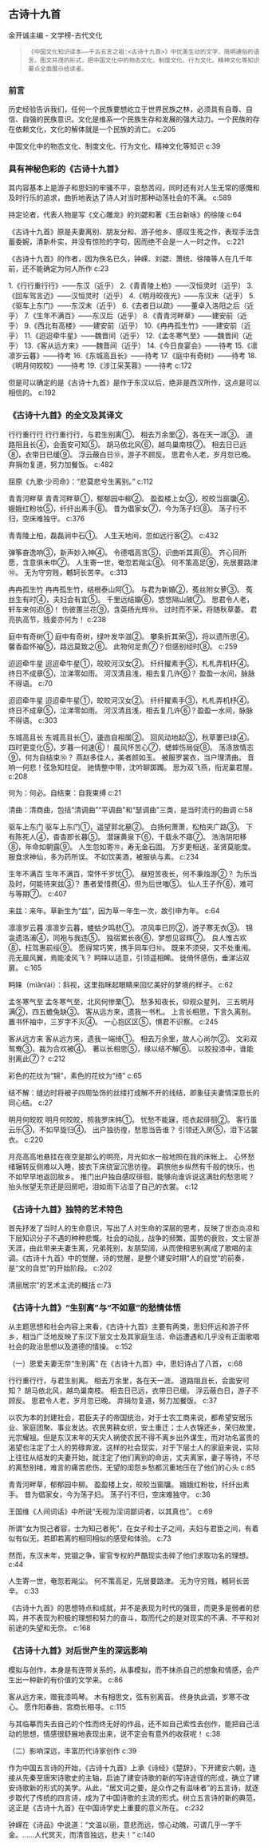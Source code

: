## 古诗十九首

金开诚主编  -  文学榜-古代文化

>     《中国文化知识读本——千古五言之祖:<古诗十九首>》中优美生动的文字、简明通俗的语言、图文并茂的形式，把中国文化中的物态文化、制度文化、行为文化、精神文化等知识要点全面展示给读者。

### 前言

历史经验告诉我们，任何一个民族要想屹立于世界民族之林，必须具有自尊、自信、自强的民族意识。文化是维系一个民族生存和发展的强大动力。一个民族的存在依赖文化，文化的解体就是一个民族的消亡。 c:205

中国文化中的物态文化、制度文化、行为文化、精神文化等知识 c:39

### 具有神秘色彩的《古诗十九首》

其内容基本上是游子和思妇的牢骚不平，哀愁苦闷，同时还有对人生无常的感慨和及时行乐的追求，曲折地表达了诗人对当时那种动荡社会的不满。 c:589

持定论者，代表人物是写《文心雕龙》的刘勰和著《玉台新咏》的徐陵 c:64

《古诗十九首》原是夫妻离别、朋友分和、游子他乡、感叹生死之作，表现手法含蓄委婉，清新朴实，并没有惊险的字句，因而绝不会是一人一时之作。 c:221

《古诗十九首》的作者，因为佚名已久，钟嵘、刘勰、萧统、徐陵等人在几千年前，还不能确定为何人所作 c:23

1.《行行重行行》——东汉（近乎） 
    2.《青青陵上柏》——汉恒灵时（近乎） 
    3.《回车驾言迈》——汉恒灵时（近乎） 
    4.《明月皎夜光》——东汉末（近乎） 
    5.《驱车上东门》——东汉末（近乎） 
    6.《去者日以疏》——董卓入洛阳之后（近乎） 
    7.《生年不满百》——东汉后（近乎） 
    8.《青青河畔草》——建安前（近乎） 
    9.《西北有高楼》——建安前（近乎） 
    10.《冉冉孤生竹》——建安前（近乎） 
    11.《迢迢牵牛星》——魏晋间（近乎） 
    12.《孟冬寒气至》——魏晋间（近乎） 
    13.《客从远方来》——魏晋间（近乎） 
    14.《今日良宴会》——待考 
    15.《凛凛岁云暮》——待考 
    16.《东城高且长》——待考 
    17.《庭中有奇树》——待考 
    18.《明月何皎皎》——待考 
    19.《涉江采芙蓉》——待考 c:172

但是可以确定的是《古诗十九首》是作于东汉以后，绝非是西汉所作，这点是可以相信的。 c:192

### 《古诗十九首》的全文及其译文

行行重行行    行行重行行，与君生别离①。    相去万余里②，各在天一涯③。    道路阻且长④，会面安可知⑤。    胡马依北风⑥，越鸟巢南枝⑦。    相去日已远⑧，衣带日已缓⑨。    浮云蔽白日⑩，游子不顾反。    思君令人老，岁月忽已晚。    弃捐勿复道，努力加餐饭。 c:482

屈原《九歌·少司命》：“悲莫悲兮生离别。” c:112

青青河畔草    青青河畔草①，郁郁园中柳②。    盈盈楼上女③，皎皎当窗牖④。    娥娥红粉妆⑤，纤纤出素手⑥。    昔为倡家女⑦，今为荡子妇⑧。    荡子行不归，空床难独守。 c:376

青青陵上柏，磊磊涧中石①。    人生天地间，忽如远行客②。 c:432

弹筝奋逸响③，新声妙入神④。    令德唱高言⑤，识曲听其真⑥。    齐心同所愿，含意俱未申⑦。    人生寄一世，奄忽若飚尘⑧。    何不策高足⑨，先居要路津⑩。    无为守穷贱，轗轲长苦辛。 c:313

冉冉孤生竹    冉冉孤生竹，结根泰山阿①。    与君为新婚②，菟丝附女萝③。    菟丝生有时④，夫妇会有宜⑤。    千里远结婚⑥，悠悠隔山陂⑦。    思君令人老，轩车来何迟⑧！    伤彼蕙兰花⑨，含英扬光辉⑩。    过时而不采，将随秋草萎。    君亮执高节，贱妾亦何为！ c:238

庭中有奇树①    庭中有奇树，绿叶发华滋②。    攀条折其荣③，将以遗所思④。    馨香盈怀袖⑤，路远莫致之⑥。    此物何足贵⑦？但感别经时⑧。 c:259

迢迢牵牛星 
迢迢牵牛星①，皎皎河汉女②。 
纤纤擢素手③，札札弄机杼④。 
终日不成章⑤，泣涕零如雨。 
河汉清且浅，相去复几许⑥？ 
盈盈一水间，脉脉不得语。 
 c:70

迢迢牵牛星    迢迢牵牛星①，皎皎河汉女②。    纤纤擢素手③，札札弄机杼④。    终日不成章⑤，泣涕零如雨。    河汉清且浅，相去复几许⑥？盈盈一水间，脉脉不得语。 c:303

东城高且长    东城高且长①，逶迤自相属②。    回风动地起③，秋草萋已绿④。    四时更变化⑤，岁暮一何速⑥！    晨风怀苦心⑦，蟋蟀伤局促⑧。    荡涤放情志⑨，何为自结束⑩？    燕赵多佳人，美者颜如玉。    被服罗裳衣，当户理清曲。    音响一何悲！弦急知柱促。    驰情整中带，沈吟聊踯躅。    思为双飞燕，衔泥巢君屋。 c:208

何为：何必。自结束：自我束缚 c:21

清曲：清商曲，包括“清调曲”“平调曲”和“瑟调曲”三类，是当时流行的曲调 c:58

驱车上东门 
    驱车上东门①，遥望郭北墓②。 
    白扬何萧萧，松柏夹广路③。 
    下有陈死人④，杳杳即长暮⑤。 
    潜寐黄泉下⑥，千载永不寤⑦。 
    浩浩阴阳移⑧，年命如朝露⑨。 
    人生忽如寄⑩，寿无金石固。 
    万岁更相送，圣贤莫能度。 
    服食求神仙，多为药所误。 
    不如饮美酒，被服纨与素。 c:234

生年不满百    生年不满百，常怀千岁忧①。    昼短苦夜长，何不秉烛游②？    为乐当及时，何能待来兹③？    愚者爱惜费④，但为后世嗤⑤。    仙人王子乔⑥，难可与等期⑦。 c:407

来兹：来年。草新生为“兹”，因为草一年生一次，故引申为年。 c:64

凛凛岁云暮    凛凛岁云暮，蝼蛄夕鸣悲①。    凉风率已厉②，游子寒无衣③。    锦衾遗洛浦④，同袍与我违⑤。    独宿累长夜⑥，梦想见容辉⑦。    良人惟古欢⑧，枉驾惠前绥⑨。    愿得常巧笑，携手同车归⑩。    既来不须臾，又不处重闱。    亮无晨风翼，焉能凌风飞？    眄睐以适意，引领遥相睎。    徙倚怀感伤，垂涕沾双扉。 c:165

眄睐（miǎnlài）：斜视，这里指眯起眼睛来回忆美好的梦境的样子。 c:62

孟冬寒气至 
    孟冬寒气至，北风何惨栗①。 
    愁多知夜长，仰观众星列。 
    三五明月满②，四五蟾兔缺③。 
    客从远方来，遗我一书札。 
    上言长相思，下言久离别。 
    置书怀袖中，三岁字不灭④。 
    一心抱区区⑤，惧君不识察。 c:245

客从远方来 
    客从远方来，遗我一端绮①。 
    相去万余里，故人心尚尔②。 
    文彩双鸳鸯③，裁为合欢被④。 
    著以长相思⑤，缘以结不解⑥。 
    以胶投漆中，谁能别离此⑦？ c:212

彩色的花纹为“锦”，素色的花纹为“绮” c:65

结不解：缝边时将被子四周坠饰的丝缕打成解不开的线结，即象征夫妻情深意长的同心结。 c:27

明月何皎皎 
    明月何皎皎，照我罗床帏①。 
    忧愁不能寐，揽衣起徘徊②。 
    客行虽云乐③，不如早旋归④。 
    出户独彷徨，愁思当告谁？ 
    引领还入房⑤，泪下沾裳衣。 c:220

月亮高高地悬挂在夜空是那么的明亮，月光如水一般地照在我的床帐上。    心怀愁绪辗转反侧难以入睡，披衣下床绕室沉思彷徨。    羁旅他乡纵然有千般的快乐，也不如早早地返回故乡。    推门出户独自感叹徘徊，能够向谁诉说这满肚的愁思呢？    抬头怅望无奈还是回房吧，泪如雨下沾湿了自己的衣裳。 c:12

### 《古诗十九首》独特的艺术特色

首先抒发了当时人的生命意识，写出了人对生命的深层的思考，反映了世态炎凉和下层知识分子不遇的种种悲慨。社会的动乱，战争的频繁，国势的衰败，文士宦游天涯，由此带来夫妻生离，兄弟死别，友朋契阔，从而使相思别离成了歌唱的主调。《古诗十九首》中的觉醒，诗的觉醒，是整个建安时期“人的自觉”的前奏，是“文的自觉”的开始阶段。 c:202

清丽居宗”的艺术主流的概括 c:73

### 《古诗十九首》“生别离”与“不如意”的愁情体悟

从主题思想和社会内容上来看，《古诗十九首》主要有两类，思妇怀远和游子怀乡，相当广泛地反映了东汉下层文士及其家庭生活、命运遭遇和几乎没有正面歌唱社会的政治思想以及道德的情操。 c:152

（一）恩爱夫妻无奈“生别离”    在《古诗十九首》中，思妇诗占了八首， c:68

行行重行行，与君生别离。    相去万余里，各在天一涯。    道路阻且长，会面安可知？    胡马依北风，越鸟巢南枝。    相去日已远，衣带日已缓。    浮云蔽白日，游子不顾反。    思君令人老，岁月忽已晚。    弃捐勿复道，努力加餐饭。 c:37

以农为本的封建社会，君臣夫子的帝国统治，对于士农工商来说，都希望安居乐业、家庭团聚、事业发达。农民男耕女织，安土重迁；士人衣锦还乡，荣归故里，光宗耀祖。但是东汉末年的天灾人祸使农民不得不离乡出外谋生，而对功名富贵的渴望也注定了士人的劳碌奔波。这样的社会现实，对于下层士人的家庭来说，实际上往往从结发的夫妻开始，就注定了他们离别的命运，丈夫离家，妻子等待，不尽的离愁别绪，难言的痛苦悲伤，无望的闺怨乡愁都沉重地压在了他们的心头 c:85

青青河畔草，郁郁园中柳。 
    盈盈楼上女，皎皎当窗牖。 
    娥娥红粉妆，纤纤出素手。 
    昔为倡家女，今为荡子妇。 
    荡子行不归，空床难独守。 c:36

王国维《人间词话》中所说“无视为淫词鄙词者，以其真也”。 c:69

所谓“女为悦己者容，士为知己者死”，在女子和士子之间，夫妇与君臣之间，有着似有似无，若即若离的相同相似的感受和体验。 c:73

然而，东汉末年，党锢之争，宦官专权的严酷现实击碎了他们求取功名的理想。 c:44

人生寄一世，奄忽若飚尘。    何不策高足，先居要路津。    无为守穷贱，轗轲长苦辛。 c:33

《古诗十九首》的思想特点和成就，并不是表现为时代的强音，而更多是弱者的悲鸣，并不表现为积极的理想和努力的奋斗，取而代之的是对现实的不满、不平和对前途的失望和无奈。 c:168

### 《古诗十九首》对后世产生的深远影响

模拟与创作，本身是有连带关系的，从事模拟，而不抹杀自己的想象和情感，会产生出一种新的有价值的文学来。 c:86

客从远方来，赠我漆鸣琴。 
    木有相思文，弦有别离音。 
    终身执此调，岁寒不改心。 
    愿作阳春曲，宫商长相寻。 c:115

与其临摹而失去自己的个性而终无好的作品，还不如自己索性去创作，能把自己活动的思想，情感很舒展地表现出来，说不定会有意外的收获呢！ c:38

（二）影响深远，丰富历代诗家创作 c:39

作为中国五言诗的开始，《古诗十九首》上承《诗经》《楚辞》，下开建安六朝，连接从先秦至唐宋诗歌史的主轴，启迪了建安诗歌的新的写诗途径的形成，确立了建安诗歌新的形式的美学。从此，“居文词之要，是众作之有滋味者”的五言诗，就逐步取代了传统的四言诗，成为了中国诗歌的主流的形式。树立五言诗的新的典范，这正是《古诗十九首》在中国诗学史上重要的意义所在。 c:232

钟嵘在《诗品》中说道：“文温以丽，意悲而远，惊心动魄，可谓几乎一字千金。……人代冥灭，而清音独远，悲夫！” c:140
